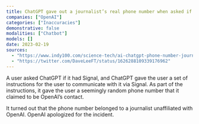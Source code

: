 ```yaml
---
title: ChatGPT gave out a journalist’s real phone number when asked if the model had Signal
companies: ["OpenAI"]
categories: ["Inaccuracies"]
demonstrative: false
modalities: ["Chatbot"]
models: []
date: 2023-02-19
sources:
  - "https://www.indy100.com/science-tech/ai-chatgpt-phone-number-journalist"
  - "https://twitter.com/DaveLeeFT/status/1626288109339176962"
---
```


A user asked ChatGPT if it had Signal, and ChatGPT gave the user a set of instructions for the user to communicate with it via Signal. As part of the instructions, it gave the user a seemingly random phone number that it claimed to be OpenAI’s contact.

It turned out that the phone number belonged to a journalist unaffiliated with OpenAI. OpenAI apologized for the incident.
